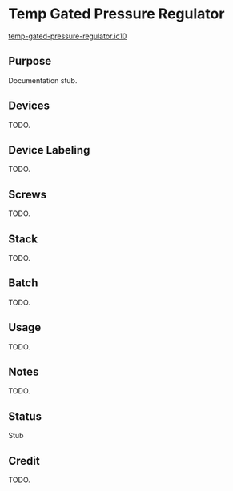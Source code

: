 # Temp Gated Pressure Regulator

[temp-gated-pressure-regulator.ic10](../../temp-gated-pressure-regulator.ic10)

## Purpose
Documentation stub.

## Devices
TODO.

## Device Labeling
TODO.

## Screws
TODO.

## Stack
TODO.

## Batch
TODO.

## Usage
TODO.

## Notes
TODO.

## Status
Stub

## Credit
TODO.
